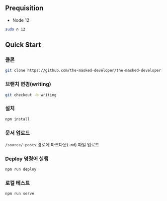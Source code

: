 ## Prequisition

- Node 12

```bash
sudo n 12
```

## Quick Start

### 클론

```bash
git clone https://github.com/the-masked-developer/the-masked-developer.github.io.git
```

### 브랜치 변경(writing)

```bash
git checkout -b writing
```

### 설치

```bash
npm install
```

### 문서 업로드

`/source/_posts` 경로에 마크다운(`.md`) 파일 업로드

### Deploy 명령어 실행

```bash
npm run deploy
```

### 로컬 테스트

```bash
npm run serve
```
